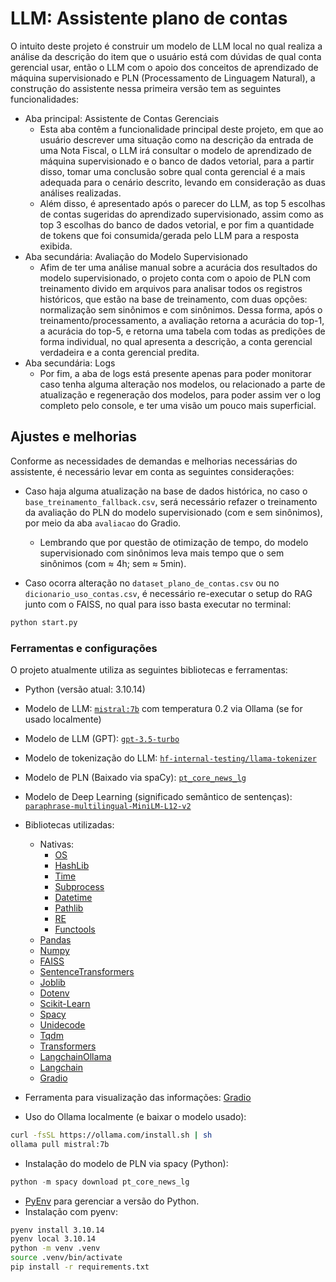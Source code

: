# LLM: Assistente plano de contas
O intuito deste projeto é construir um modelo de LLM local no qual realiza a análise da descrição do item que o usuário está com dúvidas de qual conta gerencial usar, então o LLM com o apoio dos conceitos de aprendizado de máquina supervisionado e PLN (Processamento de Linguagem Natural), a construção do assistente nessa primeira versão tem as seguintes funcionalidades:

- Aba principal: Assistente de Contas Gerenciais
  - Esta aba contêm a funcionalidade principal deste projeto, em que ao usuário descrever uma situação como na descrição da entrada de uma Nota Fiscal, o LLM irá consultar o modelo de aprendizado de máquina supervisionado e o banco de dados vetorial, para a partir disso, tomar uma conclusão sobre qual conta gerencial é a mais adequada para o cenário descrito, levando em consideração as duas análises realizadas.
  - Além disso, é apresentado após o parecer do LLM, as top 5 escolhas de contas sugeridas do aprendizado supervisionado, assim como as top 3 escolhas do banco de dados vetorial, e por fim a quantidade de tokens que foi consumida/gerada pelo LLM para a resposta exibida.
- Aba secundária: Avaliação do Modelo Supervisionado
  - Afim de ter uma análise manual sobre a acurácia dos resultados do modelo supervisionado, o projeto conta com o apoio de PLN com treinamento divido em arquivos para analisar todos os registros históricos, que estão na base de treinamento, com duas opções: normalização sem sinônimos e com sinônimos. Dessa forma, após o treinamento/processamento, a avaliação retorna a acurácia do top-1, a acurácia do top-5, e retorna uma tabela com todas as predições de forma individual, no qual apresenta a descrição, a conta gerencial verdadeira e a conta gerencial predita.
- Aba secundária: Logs
  - Por fim, a aba de logs está presente apenas para poder monitorar caso tenha alguma alteração nos modelos, ou relacionado a parte de atualização e regeneração dos modelos, para poder assim ver o log completo pelo console, e ter uma visão um pouco mais superficial.

## Ajustes e melhorias
Conforme as necessidades de demandas e melhorias necessárias do assistente, é necessário levar em conta as seguintes considerações:

- Caso haja alguma atualização na base de dados histórica, no caso o `base_treinamento_fallback.csv`, será necessário refazer o treinamento da avaliação do PLN do modelo supervisionado (com e sem sinônimos), por meio da aba `avaliacao` do Gradio.
  - Lembrando que por questão de otimização de tempo, do modelo supervisionado com sinônimos leva mais tempo que o sem sinônimos (com ≈ 4h; sem ≈ 5min).

- Caso ocorra alteração no `dataset_plano_de_contas.csv` ou no `dicionario_uso_contas.csv`, é necessário re-executar o setup do RAG junto com o FAISS, no qual para isso basta executar no terminal:

```python
python start.py
```

### Ferramentas e configurações
O projeto atualmente utiliza as seguintes bibliotecas e ferramentas:
- Python (versão atual: 3.10.14)
- Modelo de LLM: [`mistral:7b`](https://ollama.com/library/mistral:7b) com temperatura 0.2 via Ollama (se for usado localmente)
- Modelo de LLM (GPT): [`gpt-3.5-turbo`](https://platform.openai.com/docs/models/gpt-3.5-turbo)
- Modelo de tokenização do LLM: [`hf-internal-testing/llama-tokenizer`](https://huggingface.co/hf-internal-testing/llama-tokenizer)
- Modelo de PLN (Baixado via spaCy): [`pt_core_news_lg`](https://spacy.io/models/pt)
- Modelo de Deep Learning (significado semântico de sentenças): [`paraphrase-multilingual-MiniLM-L12-v2`](https://huggingface.co/sentence-transformers/paraphrase-multilingual-MiniLM-L12-v2)

- Bibliotecas utilizadas:
  - Nativas:
    - [OS](https://docs.python.org/3/library/os.html)
    - [HashLib](https://docs.python.org/3/library/hashlib.html)
    - [Time](https://docs.python.org/3/library/time.html)
    - [Subprocess](https://docs.python.org/3/library/subprocess.html)
    - [Datetime](https://docs.python.org/3/library/datetime.html)
    - [Pathlib](https://docs.python.org/3/library/pathlib.html)
    - [RE](https://docs.python.org/3/library/re.html)
    - [Functools](https://docs.python.org/3/library/functools.html)
  - [Pandas](https://pandas.pydata.org)
  - [Numpy](https://numpy.org)
  - [FAISS](https://ai.meta.com/tools/faiss)
  - [SentenceTransformers](https://sbert.net)
  - [Joblib](https://joblib.readthedocs.io/en/stable)
  - [Dotenv](https://github.com/theskumar/python-dotenv)
  - [Scikit-Learn](https://scikit-learn.org/stable)
  - [Spacy](https://spacy.io)
  - [Unidecode](https://github.com/avian2/unidecode)
  - [Tqdm](https://tqdm.github.io)
  - [Transformers](https://github.com/huggingface/transformers)
  - [LangchainOllama](https://python.langchain.com/docs/integrations/chat/ollama)
  - [Langchain](https://www.langchain.com)
  - [Gradio](https://www.gradio.app)

- Ferramenta para visualização das informações: [Gradio](https://www.gradio.app)
- Uso do Ollama localmente (e baixar o modelo usado):
```bash
curl -fsSL https://ollama.com/install.sh | sh
ollama pull mistral:7b
```
- Instalação do modelo de PLN via spacy (Python):
```python
python -m spacy download pt_core_news_lg
```
- [PyEnv](https://github.com/pyenv/pyenv) para gerenciar a versão do Python.
- Instalação com pyenv:
```bash
pyenv install 3.10.14
pyenv local 3.10.14
python -m venv .venv
source .venv/bin/activate
pip install -r requirements.txt
```
